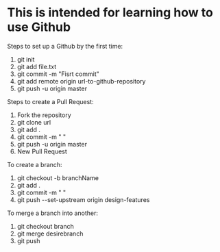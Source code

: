 <h1>This is intended for learning how to use Github</h1>
<p>Steps to set up a Github by the first time:</p>
<ol>
  <li>
    git init 
  </li>
  <li>
    git add file.txt
  </li>
  <li>
    git commit -m "Fisrt commit"
  </li>
  <li>
    git add remote origin url-to-github-repository
  </li>
  <li>
    git push -u origin master
  </li>
</ol>
<p>Steps to create a Pull Request:</p>
<ol>
  <li>
    Fork the repository
  </li>
  <li>
    git clone url
  </li>
  <li>
    git add .
  </li>
  <li>
    git commit -m " "
  </li>
  <li>
    git push -u origin master
  </li>
  <li>
    New Pull Request
  </li>
</ol>
<p>To create a branch:</p>
<ol>
  <li>
    git checkout -b branchName
  </li>
  <li>
    git add .
  </li>
  <li>
    git commit -m " "
  </li>
  <li>
    git push --set-upstream origin design-features
  </li>
</ol>
<p>To merge a branch into another:</p>
<ol>
  <li>
    git checkout branch
  </li>
  <li>
    git merge desirebranch
  </li>
  <li>
    git push 
  </li>
</ol>
    